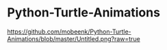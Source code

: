 # Python-Turtle-Animations
https://github.com/mobeenk/Python-Turtle-Animations/blob/master/Untitled.png?raw=true
